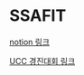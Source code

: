 **SSAFIT**
===

[notion 링크](https://www.notion.so/4-404-204-1614f49c5dfe4b1faa76759139d8c4cd)

[UCC 경진대회 링크](https://www.youtube.com/watch?v=lWxRercYnKI)
